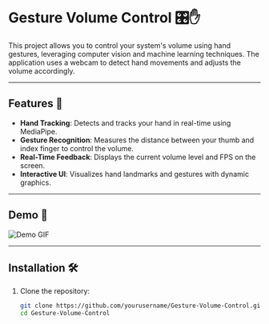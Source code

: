 # Gesture Volume Control 🎛️✋

This project allows you to control your system's volume using hand gestures, leveraging computer vision and machine learning techniques. The application uses a webcam to detect hand movements and adjusts the volume accordingly.

---

## Features 🚀
- **Hand Tracking**: Detects and tracks your hand in real-time using MediaPipe.
- **Gesture Recognition**: Measures the distance between your thumb and index finger to control the volume.
- **Real-Time Feedback**: Displays the current volume level and FPS on the screen.
- **Interactive UI**: Visualizes hand landmarks and gestures with dynamic graphics.

---

## Demo 🎥
![Demo GIF](https://via.placeholder.com/800x400?text=Demo+Coming+Soon)

---

## Installation 🛠️

1. Clone the repository:
   ```bash
   git clone https://github.com/yourusername/Gesture-Volume-Control.git
   cd Gesture-Volume-Control
